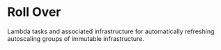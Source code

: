 Roll Over
=========
Lambda tasks and associated infrastructure for automatically refreshing autoscaling groups
of immutable infrastructure.
